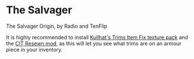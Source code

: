# The Salvager
The Salvager Origin, by Radio and TenFlip

It is highly recommended to install [Kullhat's Trims Item Fix texture pack](https://modrinth.com/resourcepack/trims_item_fix) and the [CIT Resewn mod](https://modrinth.com/mod/cit-resewn), as this will let you see what trims are on an armour piece in your inventory.
